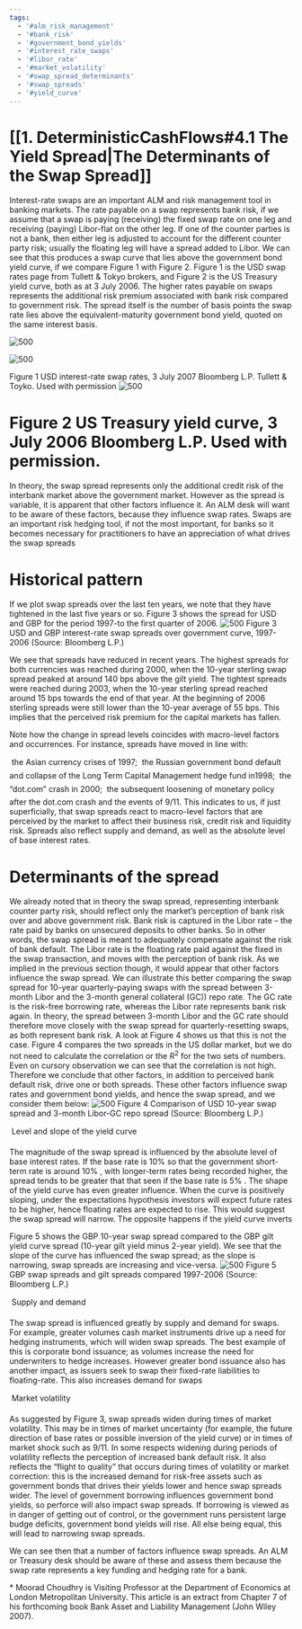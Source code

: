 ```yaml
---
tags:
  - '#alm_risk_management'
  - '#bank_risk'
  - '#government_bond_yields'
  - '#interest_rate_swaps'
  - '#libor_rate'
  - '#market_volatility'
  - '#swap_spread_determinants'
  - '#swap_spreads'
  - '#yield_curve'
---
```

# [[1. DeterministicCashFlows#4.1 The Yield Spread|The Determinants of the Swap Spread]]
Interest-rate swaps are an important ALM and risk management tool in banking markets.  The rate payable on a swap represents bank risk, if we assume that a swap is paying  (receiving) the fixed swap rate on one leg and receiving (paying) Libor-flat on the other  leg. If one of the counter parties is not a bank, then either leg is adjusted to account for the  different counter party risk; usually the floating leg will have a spread added to Libor. We  can see that this produces a swap curve that lies above the government bond yield curve,  if we compare Figure 1 with Figure 2. Figure 1 is the USD swap rates page from Tullett  & Tokyo brokers, and Figure 2 is the US Treasury yield curve, both as at 3 July 2006.  The higher rates payable on swaps represents the additional risk premium associated with  bank risk compared to government risk. The spread itself is the number of basis points  the swap rate lies above the equivalent-maturity government bond yield, quoted on the  same interest basis.

 ![500](https://cdn-mineru.openxlab.org.cn/model-mineru/prod/e8988d84a9364a2716e524261ab5de5a49cb040893a3790079c73263752f24f0.jpg)

 ![500](https://cdn-mineru.openxlab.org.cn/model-mineru/prod/5392ef60e6a848eedf92b5a16dcbad252921a3c11a398102c62720c3081de4e5.jpg)

Figure 1 USD interest-rate swap rates, 3 July 2007      Bloomberg L.P.      Tullett & Toyko. Used with permission
 ![500](https://cdn-mineru.openxlab.org.cn/model-mineru/prod/cd453ad94af71602e9ba5ffecd1867b82ec697502fce390906bbcafeb8e45b93.jpg)

# Figure 2 US Treasury yield curve, 3 July 2006      Bloomberg L.P. Used with permission.

In theory, the swap spread represents only the additional credit risk of the interbank  market above the government market. However as the spread is variable, it is apparent  that other factors influence it. An ALM desk will want to be aware of these factors,  because they influence swap rates. Swaps are an important risk hedging tool, if not the  most important, for banks so it becomes necessary for practitioners to have an  appreciation of what drives the swap spreads

# Historical pattern

If we plot swap spreads over the last ten years, we note that they have tightened in the  last five years or so. Figure 3 shows the spread for USD and GBP for the period 1997-to  the first quarter of 2006.
 ![500](https://cdn-mineru.openxlab.org.cn/model-mineru/prod/d90a93519bfeeffc531cd9faf499695a1618dff14ced52d44fdde8edd0b5cc9d.jpg)
Figure 3 USD and GBP interest-rate swap spreads over government curve, 1997- 2006  (Source: Bloomberg L.P.)

We see that spreads have reduced in recent years. The highest spreads for both currencies  was reached during 2000, when the 10-year sterling swap spread peaked at around 140  bps above the gilt yield. The tightest spreads were reached during 2003, when the 10-year  sterling spread reached around 15 bps towards the end of that year.  At the beginning of  2006 sterling spreads were still lower than the 10-year average of 55 bps. This implies  that the perceived risk premium for the capital markets has fallen.

Note how the change in spread levels coincides with macro-level factors and occurrences.  For instance, spreads have moved in line with:

  the Asian currency crises of 1997;    the Russian government bond default and collapse of the Long Term Capital  Management hedge fund in1998;    the “dot.com” crash in 2000;    the subsequent loosening of monetary policy after the dot.com crash and the  events of 9/11.
This indicates to us, if just superficially, that swap spreads react to macro-level factors  that are perceived by the market to affect their business risk, credit risk and liquidity risk.  Spreads also reflect supply and demand, as well as the absolute level of base interest rates.

# Determinants of the spread

We already noted that in theory the swap spread, representing interbank counter party risk,  should reflect only the market’s perception of bank risk over and above government risk.  Bank risk is captured in the Libor rate – the rate paid by banks on unsecured deposits to  other banks.  So in other words, the swap spread is meant to adequately compensate  against the risk of bank default. The Libor rate is the floating rate paid against the fixed in  the swap transaction, and moves with the perception of bank risk. As we implied in the  previous section though, it would appear that other factors influence the swap spread. We  can illustrate this better comparing the swap spread for 10-year quarterly-paying swaps  with the spread between 3-month Libor and the 3-month general collateral (GC)) repo  rate. The GC rate is the risk-free borrowing rate, whereas the Libor rate represents bank  risk again. In theory, the spread between 3-month Libor and the GC rate should therefore  move closely with the swap spread for quarterly-resetting swaps, as both represent bank  risk. A look at Figure 4 shows us that this is not the case. Figure 4 compares the two  spreads in the US dollar market, but we do not need to calculate the correlation or the   $R^{2}$    for the two sets of numbers. Even on cursory observation we can see that the correlation  is not high. Therefore we conclude that other factors, in addition to perceived bank  default risk, drive one or both spreads. These other factors influence swap rates and  government bond yields, and hence the swap spread, and we consider them below:
 ![500](https://cdn-mineru.openxlab.org.cn/model-mineru/prod/8dddacc865c617c46da92a2f335c75afe139bd8d45edad80cff89370c8349b1f.jpg)
Figure 4 Comparison of USD 10-year swap spread and 3-month Libor-GC repo  spread  (Source: Bloomberg L.P.)

  Level and slope of the yield curve

The magnitude of the swap spread is influenced by the absolute level of base interest  rates. If the base rate is   $10\%$   so that the government short-term rate is around   $10\%$  ,  with longer-term rates being recorded higher, the spread tends to be greater that that  seen if the base rate is   $5\%$  .  The shape of the yield curve has even greater influence.  When the curve is positively sloping, under the expectations hypothesis investors will  expect future rates to be higher, hence floating rates are expected to rise. This would  suggest the swap spread will narrow. The opposite happens if the yield curve inverts

Figure 5 shows the GBP 10-year swap spread compared to the GBP gilt yield curve  spread (10-year gilt yield minus 2-year yield). We see that the slope of the curve has  influenced the swap spread; as the slope is narrowing, swap spreads are increasing  and vice-versa.
 ![500](https://cdn-mineru.openxlab.org.cn/model-mineru/prod/f3eae8af02d5037389ec71744c378de298707fcc841ef45a7393fd0256fed492.jpg)
Figure 5 GBP swap spreads and gilt spreads compared 1997-2006  (Source: Bloomberg L.P.)

  Supply and demand

The swap spread is influenced greatly by supply and demand for swaps. For example,  greater volumes cash market instruments drive up a need for hedging instruments,  which will widen swap spreads. The best example of this is corporate bond issuance;  as volumes increase the need for underwriters to hedge increases. However greater  bond issuance also has another impact, as issuers seek to swap their fixed-rate  liabilities to floating-rate. This also increases demand for swaps

  Market volatility

As suggested by Figure 3, swap spreads widen during times of market volatility. This  may be in times of market uncertainty (for example, the future direction of base rates  or possible inversion of the yield curve) or in times of market shock such as 9/11. In  some respects widening during periods of volatility reflects the perception of  increased bank default risk. It also reflects the “flight to quality” that occurs during  times of volatility or market correction: this is the increased demand for risk-free  assets such as government bonds that drives their yields lower and hence swap  spreads wider.
The level of government borrowing influences government bond yields, so perforce  will also impact swap spreads. If borrowing is viewed as in danger of getting out of  control, or the government runs persistent large budge deficits, government bond  yields will rise. All else being equal, this will lead to narrowing swap spreads.

We can see then that a number of factors influence swap spreads. An ALM or Treasury  desk should be aware of these and assess them because the swap rate represents a key  funding and hedging rate for a bank.

\* Moorad Choudhry  is Visiting Professor at the Department of Economics at London  Metropolitan University. This article is an extract from Chapter 7 of his forthcoming  book  Bank Asset and Liability Management  (John Wiley 2007).
